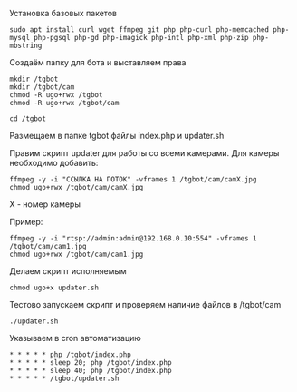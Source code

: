 Установка базовых пакетов
```shell
sudo apt install curl wget ffmpeg git php php-curl php-memcached php-mysql php-pgsql php-gd php-imagick php-intl php-xml php-zip php-mbstring
```

Создаём папку для бота и выставляем права
```shell
mkdir /tgbot
mkdir /tgbot/cam
chmod -R ugo+rwx /tgbot
chmod -R ugo+rwx /tgbot/cam
```

```shell
cd /tgbot
```

Размещаем в папке tgbot файлы index.php и updater.sh

Правим скрипт updater для работы со всеми камерами.
Для камеры необходимо добавить:
```shell
ffmpeg -y -i "ССЫЛКА НА ПОТОК" -vframes 1 /tgbot/cam/camX.jpg
chmod ugo+rwx /tgbot/cam/camX.jpg
```
X - номер камеры

Пример:
```shell
ffmpeg -y -i "rtsp://admin:admin@192.168.0.10:554" -vframes 1 /tgbot/cam/cam1.jpg
chmod ugo+rwx /tgbot/cam/cam1.jpg
```

Делаем скрипт исполняемым
```shell
chmod ugo+x updater.sh
```

Тестово запускаем скрипт и проверяем наличие файлов в /tgbot/cam
```shell
./updater.sh
```

Указываем в cron автоматизацию
```
* * * * * php /tgbot/index.php
* * * * * sleep 20; php /tgbot/index.php
* * * * * sleep 40; php /tgbot/index.php
* * * * * /tgbot/updater.sh
```
